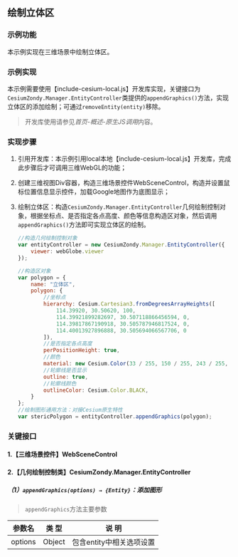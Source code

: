 ## 绘制立体区

### 示例功能

本示例实现在三维场景中绘制立体区。

### 示例实现

本示例需要使用【include-cesium-local.js】开发库实现，关键接口为`CesiumZondy.Manager.EntityController`类提供的`appendGraphics()`方法，实现立体区的添加绘制；可通过`removeEntity(entity)`移除。

> 开发库使用请参见*首页-概述-原生JS调用*内容。

### 实现步骤

1. 引用开发库：本示例引用local本地【include-cesium-local.js】开发库，完成此步骤后才可调用三维WebGL的功能；

2. 创建三维视图Div容器，构造三维场景控件WebSceneControl，构造并设置鼠标位置信息显示控件，加载Google地图作为底图显示；

3. 绘制立体区：构造`CesiumZondy.Manager.EntityController`几何绘制控制对象，根据坐标点、是否指定各点高度、颜色等信息构造区对象，然后调用`appendGraphics()`方法即可实现立体区的绘制。

    ``` javascript
    //构造几何绘制控制对象
    var entityController = new CesiumZondy.Manager.EntityController({
        viewer: webGlobe.viewer
    });

    //构造区对象
    var polygon = {
        name: "立体区",
        polygon: {
            //坐标点
            hierarchy: Cesium.Cartesian3.fromDegreesArrayHeights([
                114.39920, 30.50620, 100,
                114.39921899282697, 30.507118866456594, 0,
                114.39817867190918, 30.505787946817524, 0,
                114.40013927896888, 30.505694066567706, 0
            ]),
            //是否指定各点高度
            perPositionHeight: true,
            //颜色
            material: new Cesium.Color(33 / 255, 150 / 255, 243 / 255, 0.5),
            //轮廓线是否显示
            outline: true,
            //轮廓线颜色
            outlineColor: Cesium.Color.BLACK,
        }
    };
    //绘制图形通用方法：对接Cesium原生特性
    var stericPolygon = entityController.appendGraphics(polygon);
    ```

### 关键接口

#### 1.【三维场景控件】WebSceneControl

#### 2.【几何绘制控制类】CesiumZondy.Manager.EntityController

##### （1）`appendGraphics(options) → {Entity}`：添加图形

> `appendGraphics`方法主要参数

|参数名|类 型|说 明|
|-|-|-|
|options	|Object	|包含entity中相关选项设置|
